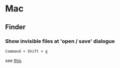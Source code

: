 # Mac

## Finder

### Show invisible files at 'open / save' dialogue

`Command + Shift + g`

see [this](http://inforati.jp/apple/mac-tips-techniques/system-hints/how-to-use-move-to-folder-command-in-a-open-or-save-dialog-in-macos.html).
